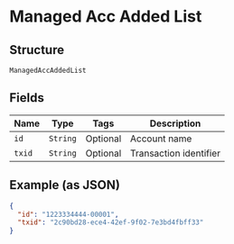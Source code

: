 
# Managed Acc Added List

## Structure

`ManagedAccAddedList`

## Fields

| Name | Type | Tags | Description |
|  --- | --- | --- | --- |
| `id` | `String` | Optional | Account name |
| `txid` | `String` | Optional | Transaction identifier |

## Example (as JSON)

```json
{
  "id": "1223334444-00001",
  "txid": "2c90bd28-ece4-42ef-9f02-7e3bd4fbff33"
}
```

